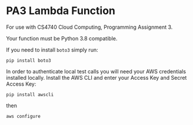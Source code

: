 # PA3 Lambda Function

For use with CS4740 Cloud Computing, Programming Assignment 3.

Your function must be Python 3.8 compatible.

If you need to install `boto3` simply run:
```
pip install boto3
```

In order to authenticate local test calls you will need your AWS credentials installed locally. Install the AWS CLI and enter your Access Key and Secret Access Key:
```
pip install awscli
```
then
```
aws configure
```
